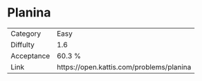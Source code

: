 # Planina

<table>
    <tr>
        <td>Category</td>
        <td>Easy</td>
    </tr>
    <tr>
        <td>Diffulty</td>
        <td>1.6</td>
    </tr>
    <tr>
        <td>Acceptance</td>
        <td>60.3 %</td>
    </tr>
    <tr>
        <td>Link</td>
        <td>https://open.kattis.com/problems/planina</td>
    </tr>
</table>